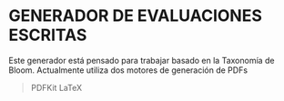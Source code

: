 # GENERADOR DE EVALUACIONES ESCRITAS

Este generador está pensado para trabajar basado en la Taxonomía de Bloom. 
Actualmente utiliza dos motores de generación de PDFs
> PDFKit
> LaTeX